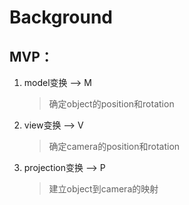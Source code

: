 # Background

## MVP：

1. model变换 --> M
   
   > 确定object的position和rotation
   
2. view变换 --> V

   > 确定camera的position和rotation
   
3. projection变换 --> P

   > 建立object到camera的映射
